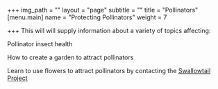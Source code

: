 +++
img_path = ""
layout = "page"
subtitle = ""
title = "Pollinators"
[menu.main]
name = "Protecting Pollinators"
weight = 7

+++
This will will supply information about a variety of topics affecting:

Pollinator insect health

How to create a garden to attract pollinators

Learn to use flowers to attract pollinators by contacting the  [Swallowtail Project ](http://www.projectswallowtail.ca)